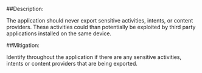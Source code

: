 ##Description:

The application should never export sensitive activities, intents, or content providers.
These activities could than potentially be exploited by third party applications installed
on the same device.

##Mitigation:

Identify throughout the application if there are any sensitive activities, intents or 
content providers that are being exported. 

